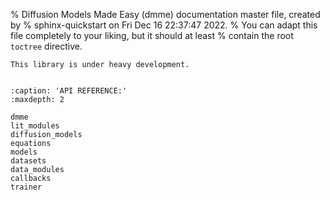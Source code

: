 % Diffusion Models Made Easy (dmme) documentation master file, created by
% sphinx-quickstart on Fri Dec 16 22:37:47 2022.
% You can adapt this file completely to your liking, but it should at least
% contain the root `toctree` directive.

```{warning}
This library is under heavy development.
```

```{include} ../../README.md
```

```{toctree}
:caption: 'API REFERENCE:'
:maxdepth: 2

dmme
lit_modules
diffusion_models
equations
models
datasets
data_modules
callbacks
trainer
```
